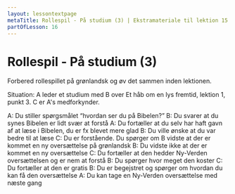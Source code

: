```yaml
---
layout: lessontextpage
metaTitle: Rollespil - På studium (3) | Ekstramateriale til lektion 15
partOfLesson: 16
---
```


# Rollespil - På studium (3)

Forbered rollespillet på grønlandsk og øv det sammen inden lektionen.

Situation: A leder et studium med B over Et håb om en lys fremtid, lektion 1, punkt 3. C er A's medforkynder.

A: Du stiller spørgsmålet “hvordan ser du på Bibelen?”
B: Du svarer at du synes Bibelen er lidt svær at forstå
A: Du fortæller at du selv har haft gavn af at læse i Bibelen, du er fx blevet mere glad
B: Du ville ønske at du var bedre til at læse
C: Du er forstående. Du spørger om B vidste at der er kommet en ny oversættelse på grønlandsk
B: Du vidste ikke at der er kommet en ny oversættelse
C: Du fortæller at den hedder Ny-Verden oversættelsen og er nem at forstå
B: Du spørger hvor meget den koster
C: Du fortæller at den er gratis
B: Du er begejstret og spørger om hvordan du kan få den oversættelse
A: Du kan tage en Ny-Verden oversættelse med næste gang